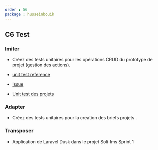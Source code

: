 ```yaml
---
order : 56
package : husseinbouik
---
```

## C6 Test




### Imiter

- Créez des tests unitaires pour les opérations CRUD du prototype de projet (gestion des actions).

- [unit test reference](https://laravel.com/docs/11.x/testing)


- [Issue](https://github.com/labs-web/prototype/issues/191)
- [Unit test des projets](https://github.com/labs-web/prototype/blob/develop/app/tests/Feature/Autorisation/ActionTest.php)

### Adapter

- Créez des tests unitaires pour la creation des briefs projets .

### Transposer

- Application de Laravel Dusk dans le projet Soli-lms Sprint 1